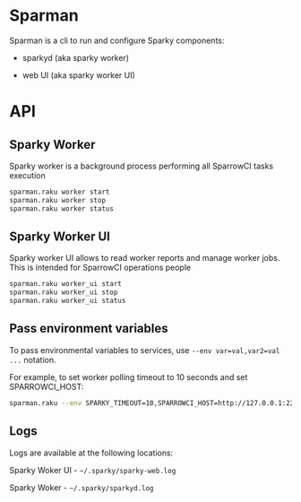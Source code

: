 # Sparman

Sparman is a cli to run and configure Sparky components:

- sparkyd (aka sparky worker)

- web UI (aka sparky worker UI)

# API

## Sparky Worker

Sparky worker is a background process performing all SparrowCI tasks execution

```bash
sparman.raku worker start
sparman.raku worker stop
sparman.raku worker status
```

## Sparky Worker UI

Sparky worker UI allows to read worker reports and manage worker jobs. This
is intended for SparrowCI operations people

```bash
sparman.raku worker_ui start
sparman.raku worker_ui stop
sparman.raku worker_ui status
```

## Pass environment variables

To pass environmental variables to services, use `--env var=val,var2=val ...` notation.

For example, to set worker polling timeout to 10 seconds and set SPARROWCI_HOST:

```bash
sparman.raku --env SPARKY_TIMEOUT=10,SPARROWCI_HOST=http://127.0.0.1:2222 worker start
```

## Logs

Logs are available at the following locations:

Sparky Woker UI - `~/.sparky/sparky-web.log`

Sparky Woker - `~/.sparky/sparkyd.log `

